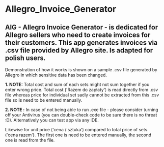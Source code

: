 # Allegro_Invoice_Generator

## AIG - Allegro Invoice Generator - is dedicated for Allegro sellers who need to create invoices for their customers.  This app generates invoices via .csv file provided by Allegro site. Is adapted for polish users. 

Demonstration of how it works is shown on a sample .csv file generated by Allegro in which sensitive data has been changed. 

**1. NOTE:** Total cost and sum of each sets might not sum together if you enter wrong price. Total cost ('Razem do zapłaty') is read directly from .csv file whereas price for individual set sadly cannot be extracted from this .csv file so is need to be entered manually. 

**2. NOTE :**  In case of not being able to run .exe file - please consider turning off your Antivirus (you can double-check code to be sure there is no threat :D). Alternatively you can test app via any IDE. 

Likewise for unit price ('cena / sztuka') compared to total price of sets ('cena razem'). The first one is need to be entered manually, the second one is read from the file.
